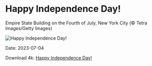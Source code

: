 # Happy Independence Day!

Empire State Building on the Fourth of July, New York City (© Tetra Images/Getty Images)

![Happy Independence Day!](https://bing.com/th?id=OHR.EmpireFourth_EN-US1852348146_UHD.jpg&rf=LaDigue_UHD.jpg&pid=hp&w=1024&h=576&rs=1&c=4)

Date: 2023-07-04

Download 4k: [Happy Independence Day!](https://bing.com/th?id=OHR.EmpireFourth_EN-US1852348146_UHD.jpg&rf=LaDigue_UHD.jpg&pid=hp&w=3840&h=2160&rs=1&c=4)

